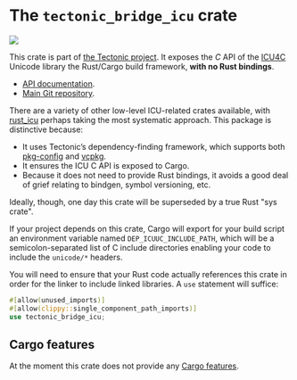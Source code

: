 # The `tectonic_bridge_icu` crate

[![](http://meritbadge.herokuapp.com/tectonic_bridge_icu)](https://crates.io/crates/tectonic_bridge_icu)

This crate is part of [the Tectonic
project](https://tectonic-typesetting.github.io/en-US/). It exposes the *C* API
of the [ICU4C] Unicode library the Rust/Cargo build framework, **with no Rust
bindings**.

[ICU4C]: https://unicode-org.github.io/icu/userguide/icu4c-readme.html

- [API documentation](https://docs.rs/tectonic_bridge_icu/).
- [Main Git repository](https://github.com/tectonic-typesetting/tectonic/).

There are a variety of other low-level ICU-related crates available, with
[rust_icu](https://crates.io/crates/rust_icu) perhaps taking the most systematic
approach. This package is distinctive because:

- It uses Tectonic’s dependency-finding framework, which supports both
  [pkg-config] and [vcpkg].
- It ensures the ICU C API is exposed to Cargo.
- Because it does not need to provide Rust bindings, it avoids a good deal of
  grief relating to bindgen, symbol versioning, etc.

[pkg-config]: https://www.freedesktop.org/wiki/Software/pkg-config/
[vcpkg]: https://vcpkg.readthedocs.io/

Ideally, though, one day this crate will be superseded by a true Rust "sys
crate".

If your project depends on this crate, Cargo will export for your build script
an environment variable named `DEP_ICUUC_INCLUDE_PATH`, which will be a
semicolon-separated list of C include directories enabling your code to include
the `unicode/*` headers.

You will need to ensure that your Rust code actually references this crate in
order for the linker to include linked libraries. A `use` statement will
suffice:

```rust
#[allow(unused_imports)]
#[allow(clippy::single_component_path_imports)]
use tectonic_bridge_icu;
```


## Cargo features

At the moment this crate does not provide any [Cargo features][features].

[features]: https://doc.rust-lang.org/cargo/reference/features.html
